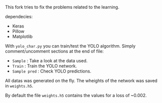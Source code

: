 This fork tries to fix the problems related to the learning.

dependecies:
* Keras
* Pillow
* Matplotlib

With `yolo_char.py` you can train/test the YOLO algorithm.
Simply comment/uncomment sections at the end of file:
* `Sample` : Take a look at the data used.
* `Train` : Train the YOLO network.
* `Sample pred` : Check YOLO predictions.

All datas was generated on the fly.
The wheights of the network was saved in `weights.h5`.

By default the file `weights.h5` contains the values for a loss of ~0.002.